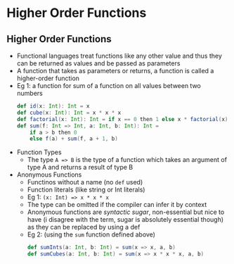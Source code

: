 # Higher Order Functions

## Higher Order Functions
- Functional languages treat functions like any other value and thus they can be returned as values and be passed as parameters
- A function that takes as parameters or returns, a function is called a higher-order function
- Eg 1: a function for sum of a function on all values between two numbers
    ```scala
    def id(x: Int): Int = x
    def cube(x: Int): Int = x * x * x
    def factorial(x: Int): Int = if x == 0 then 1 else x * factorial(x)
    def sum(f: Int => Int, a: Int, b: Int): Int =
        if a > b then 0
        else f(a) + sum(f, a + 1, b)
    ```
- Function Types
    - The type `A => B` is the type of a function which takes an argument of type A and returns a result of type B
- Anonymous Functions
    - Functinos without a name (no `def` used)
    - Function literals (like string or Int literals)
    - Eg 1: `(x: Int) => x * x * x`
    - The type can be omitted if the compiler can infer it by context
    - Anonymous functions are _syntactic sugar_, non-essential but nice to have (i disagree with the term, sugar is absolutely essential though) as they can be replaced by using a def
    - Eg 2: (using the `sum` function defined above)
        ```scala
        def sumInts(a: Int, b: Int) = sum(x => x, a, b)
        def sumCubes(a: Int, b: Int) = sum(x => x * x * x, a, b)
        ```